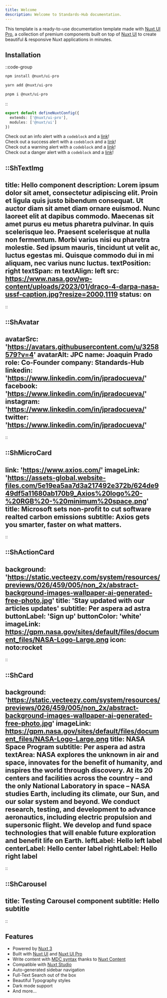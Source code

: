 ```yaml
---
title: Welcome
description: Welcome to Standards-Hub documentation.
---
```


This template is a ready-to-use documentation template made with [Nuxt UI Pro](https://ui.nuxt.com/pro), a collection of premium components built on top of [Nuxt UI](https://ui.nuxt.com) to create beautiful & responsive Nuxt applications in minutes.

## Installation

::code-group

```bash [npm]
npm install @nuxt/ui-pro
```

```bash [yarn]
yarn add @nuxt/ui-pro
```

```bash [pnpm]
pnpm i @nuxt/ui-pro
```
::

```ts [nuxt.config.ts]
export default defineNuxtConfig({
  extends: ['@nuxt/ui-pro'],
  modules: ['@nuxt/ui']
})
```

<ShAlert>Check out an info alert with a `codeblock` and a [link](/markdown-guidelines/introduction/)!</ShAlert>
<br/>
<ShAlert type="success">Check out a success alert with a `codeblock` and a [link](/markdown-guidelines/introduction/)!</ShAlert>
<br/>
<ShAlert type="warning">Check out a warning alert with a `codeblock` and a [link](/markdown-guidelines/introduction/)!</ShAlert>
<br/>
<ShAlert type="danger">Check out a danger alert with a `codeblock` and a [link](/markdown-guidelines/introduction/)!</ShAlert>

<ShVideo src="/videos/Joaquin Prado - OMNA Objects and Resources Registry.mp4"></ShVideo>
<ShVideo src="https://www.youtube.com/watch?v=8A5AMiskxvQ"></ShVideo>
<ShTweet id="1757162766115176926"></ShTweet>
<ShFacebook src="https://www.facebook.com/plugins/post.php?href=https%3A%2F%2Fwww.facebook.com%2FNASA%2Fposts%2Fpfbid0KzFf9KDNS8zh4Cngx22ec2aeRHBYcQk4KkescRzoW2hUMpH6Yuc13smPmLww95qNl&show_text=true&width=500"></ShFacebook>
<ShLinkedin src="https://www.linkedin.com/embed/feed/update/urn:li:share:7161263277866422272"></ShLinkedin>

::ShTextImg
---
title: Hello component
description: Lorem ipsum dolor sit amet, consectetur adipiscing elit. Proin et ligula quis justo bibendum consequat. Ut auctor diam sit amet diam ornare euismod. Nunc laoreet elit at dapibus commodo. Maecenas sit amet purus eu metus pharetra pulvinar. In quis scelerisque leo. Praesent scelerisque at nulla non fermentum. Morbi varius nisi eu pharetra molestie. Sed ipsum mauris, tincidunt ut velit ac, luctus egestas mi. Quisque commodo dui in mi aliquam, nec varius nunc luctus.
textPosition: right
textSpan: m
textAlign: left
src: https://www.nasa.gov/wp-content/uploads/2023/01/draco-4-darpa-nasa-ussf-caption.jpg?resize=2000,1119
status: on
---
::

::ShAvatar
---
avatarSrc: 'https://avatars.githubusercontent.com/u/3258579?v=4'
avatarAlt: JPC
name: Joaquin Prado
role: Co-Founder
company: Standards-Hub
linkedin: 'https://www.linkedin.com/in/jpradocueva/'
facebook: 'https://www.linkedin.com/in/jpradocueva/'
instagram: 'https://www.linkedin.com/in/jpradocueva/'
twitter: 'https://www.linkedin.com/in/jpradocueva/'
---
::

::ShMicroCard
---
link: 'https://www.axios.com/'
imageLink: 'https://assets-global.website-files.com/5e19ea5aa7d3a217492e372b/624de949df5a11680ab170b9_Axios%20logo%20-%20RGB%20-%20minimum%20space.png'
title: Microsoft sets non-profit to cut software realted carbon emissions
subtitle: Axios gets you smarter, faster on what matters.
---
::

::ShActionCard
---
background: 'https://static.vecteezy.com/system/resources/previews/026/459/005/non_2x/abstract-background-images-wallpaper-ai-generated-free-photo.jpg'
title: 'Stay updated with our articles updates'
subtitle: Per aspera ad astra
buttonLabel: 'Sign up'
buttonColor: 'white'
imageLink: https://gpm.nasa.gov/sites/default/files/document_files/NASA-Logo-Large.png
icon: noto:rocket
---
::

::ShCard
---
background: 'https://static.vecteezy.com/system/resources/previews/026/459/005/non_2x/abstract-background-images-wallpaper-ai-generated-free-photo.jpg'
imageLink: https://gpm.nasa.gov/sites/default/files/document_files/NASA-Logo-Large.png
title: NASA Space Program
subtitle: Per aspera ad astra
textArea: NASA explores the unknown in air and space, innovates for the benefit of humanity, and inspires the world through discovery. At its 20 centers and facilities across the country – and the only National Laboratory in space – NASA studies Earth, including its climate, our Sun, and our solar system and beyond. We conduct research, testing, and development to advance aeronautics, including electric propulsion and supersonic flight. We develop and fund space technologies that will enable future exploration and benefit life on Earth.
leftLabel: Hello left label
centerLabel: Hello center label
rightLabel: Hello right label
---
::

::ShCarousel
---
title: Testing Carousel component
subtitle: Hello subtitle 
---
::

## Features

- Powered by [Nuxt 3](https://nuxt.com)
- Built with [Nuxt UI](https://ui.nuxt.com) and [Nuxt UI Pro](https://ui.nuxt.com/pro)
- Write content with [MDC syntax](https://content.nuxt.com/usage/markdown) thanks to [Nuxt Content](https://content.nuxt.com)
- Compatible with [Nuxt Studio](https://nuxt.studio)
- Auto-generated sidebar navigation
- Full-Text Search out of the box
- Beautiful Typography styles
- Dark mode support
- And more...


